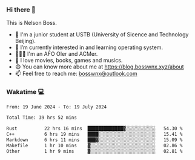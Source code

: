### Hi there 👋

<!--
**bosswnx/bosswnx** is a ✨ _special_ ✨ repository because its `README.md` (this file) appears on your GitHub profile.

Here are some ideas to get you started:

- 🔭 I’m currently working on ...
- 🌱 I’m currently learning ...
- 👯 I’m looking to collaborate on ...
- 🤔 I’m looking for help with ...
- 💬 Ask me about ...
- 📫 How to reach me: ...
- 😄 Pronouns: ...
- ⚡ Fun fact: ...
-->

This is Nelson Boss.

- 🏫 I'm a junior student at USTB (University of Sicence and Technology Beijing).
- 🌱 I’m currently interested in and learning operating system.
- 🧑🏻‍💻 I'm an AFO OIer and ACMer.
- 🥰 I love movies, books, games and musics.
- 😄 You can know more about me at https://blog.bosswnx.xyz/about
- 📫 Feel free to reach me: bosswnx@outlook.com

### Wakatime 💻

<!--START_SECTION:waka-->

```txt
From: 19 June 2024 - To: 19 July 2024

Total Time: 39 hrs 52 mins

Rust          22 hrs 16 mins  █████████████▓░░░░░░░░░░░   54.30 %
C++           6 hrs 19 mins   ████░░░░░░░░░░░░░░░░░░░░░   15.41 %
Markdown      6 hrs 11 mins   ███▓░░░░░░░░░░░░░░░░░░░░░   15.09 %
Makefile      1 hr 10 mins    ▓░░░░░░░░░░░░░░░░░░░░░░░░   02.86 %
Other         1 hr 9 mins     ▓░░░░░░░░░░░░░░░░░░░░░░░░   02.81 %
```

<!--END_SECTION:waka-->
